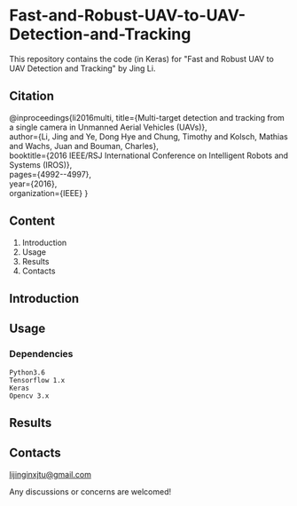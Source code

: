 # Fast-and-Robust-UAV-to-UAV-Detection-and-Tracking
This repository contains the code (in Keras) for "Fast and Robust UAV to UAV Detection and Tracking" by Jing Li.
## Citation
@inproceedings{li2016multi,
  title={Multi-target detection and tracking from a single camera in Unmanned Aerial Vehicles (UAVs)},  
  author={Li, Jing and Ye, Dong Hye and Chung, Timothy and Kolsch, Mathias and Wachs, Juan and Bouman, Charles},  
  booktitle={2016 IEEE/RSJ International Conference on Intelligent Robots and Systems (IROS)},  
  pages={4992--4997},  
  year={2016},  
  organization={IEEE}
}

## Content
1. Introduction
2. Usage
3. Results
4. Contacts

## Introduction

## Usage
### Dependencies

    Python3.6
    Tensorflow 1.x
    Keras
    Opencv 3.x    



## Results

## Contacts
lijinginxjtu@gmail.com

Any discussions or concerns are welcomed!
